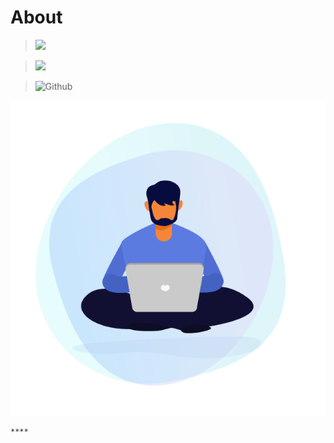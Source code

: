 # About

> ![](https://img.shields.io/badge/Content%2FData%20Managed%20By-IT%20Cell%20%20%20Alappuzha-120078)

> ![](https://img.shields.io/badge/Developed%20By-TEAM%20HASTHAM-7d0633?style=plastic)

> ![Github](https://img.shields.io/badge/Hosted%20on%20GitHub-181717.svg?&style=plastic&logo=github&logoColor=white)



![](.gitbook/assets/30840-work-from-home.gif)

>

    ****

